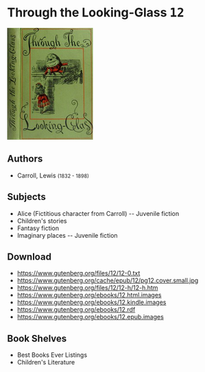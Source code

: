 # Through the Looking-Glass <kbd>12</kbd>

![](./cover.medium.jpg "")

## Authors


 - Carroll, Lewis <small>(1832 - 1898)</small>

## Subjects


 - Alice (Fictitious character from Carroll) -- Juvenile fiction
 - Children's stories
 - Fantasy fiction
 - Imaginary places -- Juvenile fiction

## Download


 - https://www.gutenberg.org/files/12/12-0.txt
 - https://www.gutenberg.org/cache/epub/12/pg12.cover.small.jpg
 - https://www.gutenberg.org/files/12/12-h/12-h.htm
 - https://www.gutenberg.org/ebooks/12.html.images
 - https://www.gutenberg.org/ebooks/12.kindle.images
 - https://www.gutenberg.org/ebooks/12.rdf
 - https://www.gutenberg.org/ebooks/12.epub.images

## Book Shelves


 - Best Books Ever Listings
 - Children's Literature
